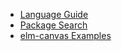 - [Language Guide](https://guide.elm-lang.org)
- [Package Search](https://package.elm-lang.org)
- [elm-canvas Examples](https://github.com/joakin/elm-canvas/tree/master/examples)
